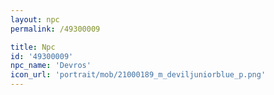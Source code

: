 ```yaml
---
layout: npc
permalink: /49300009

title: Npc
id: '49300009'
npc_name: 'Devros'
icon_url: 'portrait/mob/21000189_m_deviljuniorblue_p.png'
---
```

